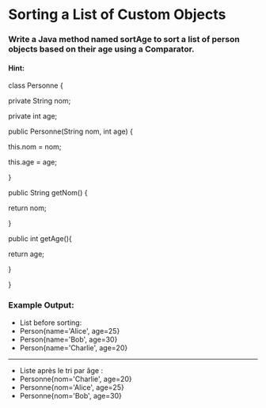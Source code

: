 # Sorting a List of Custom Objects


### Write a Java method named sortAge to sort a list of person objects based on their age using a Comparator.


#### Hint:

class Personne {

private String nom;

private int age;

public Personne(String nom, int age) {

this.nom = nom;

this.age = age;

}

public String getNom() {

return nom;

}

public int getAge(){ 

return age;

}

}

### Example Output:


- List before sorting:
- Person{name='Alice', age=25}
- Person{name='Bob', age=30}
- Person{name='Charlie', age=20}

---

- Liste après le tri par âge :
- Personne{nom='Charlie', age=20}
- Personne{nom='Alice', age=25}
- Personne{nom='Bob', age=30}